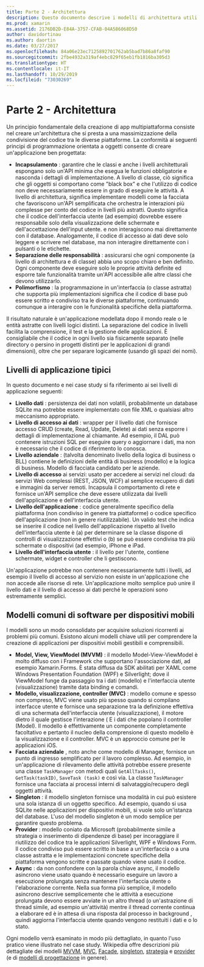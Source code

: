 ```yaml
---
title: Parte 2 - Architettura
description: Questo documento descrive i modelli di architettura utili per la creazione di applicazioni multipiattaforma. Vengono illustrati i tipici livelli dell'applicazione (livello dati, livello di accesso ai dati e così via) e i modelli comuni di software per dispositivi mobili (MVVM, MVC e così via)
ms.prod: xamarin
ms.assetid: 2176DB2D-E84A-3757-CFAB-04A586068D50
author: davidortinau
ms.author: daortin
ms.date: 03/27/2017
ms.openlocfilehash: 84a06e23ec7125892701762ab5bad7b86a8faf90
ms.sourcegitcommit: 2fbe4932a319af4ebc829f65eb1fb1816ba305d3
ms.translationtype: HT
ms.contentlocale: it-IT
ms.lasthandoff: 10/29/2019
ms.locfileid: "73030269"
---
```

# <a name="part-2---architecture"></a>Parte 2 - Architettura

Un principio fondamentale della creazione di app multipiattaforma consiste nel creare un'architettura che si presta a una massimizzazione della condivisione del codice tra le diverse piattaforme. La conformità ai seguenti principi di programmazione orientata a oggetti consente di creare un'applicazione ben progettata:

- **Incapsulamento** : garantire che le classi e anche i livelli architetturali espongano solo un'API minima che esegua le funzioni obbligatorie e nasconda i dettagli di implementazione. A livello di classe, ciò significa che gli oggetti si comportano come "black box" e che l'utilizzo di codice non deve necessariamente essere in grado di eseguire le attività. A livello di architettura, significa implementare modelli come la facciata che favoriscono un'API semplificata che orchestra le interazioni più complesse per conto del codice in livelli più astratti. Questo significa che il codice dell'interfaccia utente (ad esempio) dovrebbe essere responsabile solo della visualizzazione delle schermate e dell'accettazione dell'input utente. e non interagiscono mai direttamente con il database. Analogamente, il codice di accesso ai dati deve solo leggere e scrivere nel database, ma non interagire direttamente con i pulsanti o le etichette.
- **Separazione delle responsabilità** : assicurarsi che ogni componente (a livello di architettura e di classe) abbia uno scopo chiaro e ben definito. Ogni componente deve eseguire solo le proprie attività definite ed esporre tale funzionalità tramite un'API accessibile alle altre classi che devono utilizzarlo.
- **Polimorfismo** : la programmazione in un'interfaccia (o classe astratta) che supporta più implementazioni significa che il codice di base può essere scritto e condiviso tra le diverse piattaforme, continuando comunque a interagire con le funzionalità specifiche della piattaforma.

Il risultato naturale è un'applicazione modellata dopo il mondo reale o le entità astratte con livelli logici distinti. La separazione del codice in livelli facilita la comprensione, il test e la gestione delle applicazioni. È consigliabile che il codice in ogni livello sia fisicamente separato (nelle directory o persino in progetti distinti per le applicazioni di grandi dimensioni), oltre che per separare logicamente (usando gli spazi dei nomi).

 <a name="Typical_Application_Layers" />

## <a name="typical-application-layers"></a>Livelli di applicazione tipici

In questo documento e nei case study si fa riferimento ai sei livelli di applicazione seguenti:

- **Livello dati** : persistenza dei dati non volatili, probabilmente un database SQLite ma potrebbe essere implementato con file XML o qualsiasi altro meccanismo appropriato.
- **Livello di accesso ai dati** : wrapper per il livello dati che fornisce accesso CRUD (create, Read, Update, Delete) ai dati senza esporre i dettagli di implementazione al chiamante. Ad esempio, il DAL può contenere istruzioni SQL per eseguire query o aggiornare i dati, ma non è necessario che il codice di riferimento lo conosca.
- **Livello aziendale** : (talvolta denominato livello della logica di business o BLL) contiene le definizioni delle entità di business (modello) e la logica di business. Modello di facciata candidato per le aziende.
- **Livello di accesso** ai servizi: usato per accedere ai servizi nel cloud: da servizi Web complessi (REST, JSON, WCF) al semplice recupero di dati e immagini da server remoti. Incapsula il comportamento di rete e fornisce un'API semplice che deve essere utilizzata dai livelli dell'applicazione e dell'interfaccia utente.
- **Livello dell'applicazione** : codice generalmente specifico della piattaforma (non condiviso in genere tra piattaforme) o codice specifico dell'applicazione (non in genere riutilizzabile). Un valido test che indica se inserire il codice nel livello dell'applicazione rispetto al livello dell'interfaccia utente è (a) per determinare se la classe dispone di controlli di visualizzazione effettivi o (b) se può essere condivisa tra più schermate o dispositivi (ad esempio, iPhone e iPad.
- **Livello dell'interfaccia utente** : il livello per l'utente, contiene schermate, widget e controller che li gestiscono.

Un'applicazione potrebbe non contenere necessariamente tutti i livelli, ad esempio il livello di accesso al servizio non esiste in un'applicazione che non accede alle risorse di rete. Un'applicazione molto semplice può unire il livello dati e il livello di accesso ai dati perché le operazioni sono estremamente semplici.

 <a name="Common_Mobile_Software_Patterns" />

## <a name="common-mobile-software-patterns"></a>Modelli comuni di software per dispositivi mobili

I modelli sono un modo consolidato per acquisire soluzioni ricorrenti ai problemi più comuni. Esistono alcuni modelli chiave utili per comprendere la creazione di applicazioni per dispositivi mobili gestibili e comprensibili.

- **Model, View, ViewModel (MVVM)** : il modello Model-View-ViewModel è molto diffuso con i Framework che supportano l'associazione dati, ad esempio Xamarin.Forms. È stata diffusa da SDK abilitati per XAML come Windows Presentation Foundation (WPF) e Silverlight; dove il ViewModel funge da passaggio tra i dati (modello) e l'interfaccia utente (visualizzazione) tramite data binding e comandi.
- **Modello, visualizzazione, controller (MVC)** : modello comune e spesso non compreso, MVC viene usato più spesso quando si compilano interfacce utente e fornisce una separazione tra la definizione effettiva di una schermata dell'interfaccia utente (visualizzazione), il motore dietro il quale gestisce l'interazione ( E i dati che popolano il controller (Model). Il modello è effettivamente un componente completamente facoltativo e pertanto il nucleo della comprensione di questo modello è la visualizzazione e il controller. MVC è un approccio comune per le applicazioni iOS.
- **Facciata aziendale** , noto anche come modello di Manager, fornisce un punto di ingresso semplificato per il lavoro complesso. Ad esempio, in un'applicazione di rilevamento delle attività potrebbe essere presente una classe `TaskManager` con metodi quali `GetAllTasks()`, `GetTask(taskID)`, `SaveTask (task)` e così via. La classe `TaskManager` fornisce una facciata ai processi interni di salvataggio/recupero degli oggetti attività.
- **Singleton** : il modello singleton fornisce una modalità in cui può esistere una sola istanza di un oggetto specifico. Ad esempio, quando si usa SQLite nelle applicazioni per dispositivi mobili, si vuole solo un'istanza del database. L'uso del modello singleton è un modo semplice per garantire questo problema.
- **Provider** : modello coniato da Microsoft (probabilmente simile a strategia o inserimento di dipendenze di base) per incoraggiare il riutilizzo del codice tra le applicazioni Silverlight, WPF e Windows Form. Il codice condiviso può essere scritto in base a un'interfaccia o a una classe astratta e le implementazioni concrete specifiche della piattaforma vengono scritte e passate quando viene usato il codice.
- **Async** : da non confondere con la parola chiave async, il modello asincrono viene usato quando è necessario eseguire un lavoro a esecuzione prolungata senza mantenere l'interfaccia utente o l'elaborazione corrente. Nella sua forma più semplice, il modello asincrono descrive semplicemente che le attività a esecuzione prolungata devono essere avviate in un altro thread (o un'astrazione di thread simile, ad esempio un'attività) mentre il thread corrente continua a elaborare ed è in attesa di una risposta dal processo in background , quindi aggiorna l'interfaccia utente quando vengono restituiti i dati e o lo stato.

Ogni modello verrà esaminato in modo più dettagliato, in quanto l'uso pratico viene illustrato nel case study. Wikipedia offre descrizioni più dettagliate dei modelli [MVVM](https://en.wikipedia.org/wiki/Model–view–viewmodel), [MVC](https://en.wikipedia.org/wiki/Model–view–controller), [Facade](https://en.wikipedia.org/wiki/Facade_pattern), [singleton](https://en.wikipedia.org/wiki/Singleton_pattern), [strategia](https://en.wikipedia.org/wiki/Strategy_pattern) e [provider](https://en.wikipedia.org/wiki/Provider_model) (e di [modelli di progettazione](https://en.wikipedia.org/wiki/Design_Patterns) in genere).
